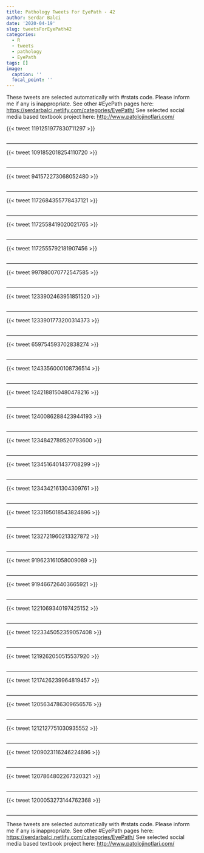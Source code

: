 ```yaml
---
title: Pathology Tweets For EyePath - 42
author: Serdar Balci
date: '2020-04-19'
slug: tweetsForEyePath42
categories:
  - R
  - tweets
  - pathology
  - EyePath
tags: []
image:
  caption: ''
  focal_point: ''
---
```



These tweets are selected automatically with #rstats code. Please inform me if any is inappropriate.
See other #EyePath pages here: https://serdarbalci.netlify.com/categories/EyePath/ 
See selected social media based textbook project here: http://www.patolojinotlari.com/

{{< tweet 1191251977830711297 >}}
<br>
<br>
<hr>
{{< tweet 1091852018254110720 >}}
<br>
<br>
<hr>
{{< tweet 941572273068052480 >}}
<br>
<br>
<hr>
{{< tweet 1172684355778437121 >}}
<br>
<br>
<hr>
{{< tweet 1172558419020021765 >}}
<br>
<br>
<hr>
{{< tweet 1172555792181907456 >}}
<br>
<br>
<hr>
{{< tweet 997880070772547585 >}}
<br>
<br>
<hr>
{{< tweet 1233902463951851520 >}}
<br>
<br>
<hr>
{{< tweet 1233901773200314373 >}}
<br>
<br>
<hr>
{{< tweet 659754593702838274 >}}
<br>
<br>
<hr>
{{< tweet 1243356000108736514 >}}
<br>
<br>
<hr>
{{< tweet 1242188150480478216 >}}
<br>
<br>
<hr>
{{< tweet 1240086288423944193 >}}
<br>
<br>
<hr>
{{< tweet 1234842789520793600 >}}
<br>
<br>
<hr>
{{< tweet 1234516401437708299 >}}
<br>
<br>
<hr>
{{< tweet 1234342161304309761 >}}
<br>
<br>
<hr>
{{< tweet 1233195018543824896 >}}
<br>
<br>
<hr>
{{< tweet 1232721960213327872 >}}
<br>
<br>
<hr>
{{< tweet 919623161058009089 >}}
<br>
<br>
<hr>
{{< tweet 919466726403665921 >}}
<br>
<br>
<hr>
{{< tweet 1221069340197425152 >}}
<br>
<br>
<hr>
{{< tweet 1223345052359057408 >}}
<br>
<br>
<hr>
{{< tweet 1219262050515537920 >}}
<br>
<br>
<hr>
{{< tweet 1217426239964819457 >}}
<br>
<br>
<hr>
{{< tweet 1205634786309656576 >}}
<br>
<br>
<hr>
{{< tweet 1212127751030935552 >}}
<br>
<br>
<hr>
{{< tweet 1209023116246224896 >}}
<br>
<br>
<hr>
{{< tweet 1207864802267320321 >}}
<br>
<br>
<hr>
{{< tweet 1200053273144762368 >}}
<br>
<br>
<hr>


These tweets are selected automatically with #rstats code. Please inform me if any is inappropriate.
See other #EyePath pages here: https://serdarbalci.netlify.com/categories/EyePath/ 
See selected social media based textbook project here: http://www.patolojinotlari.com/
